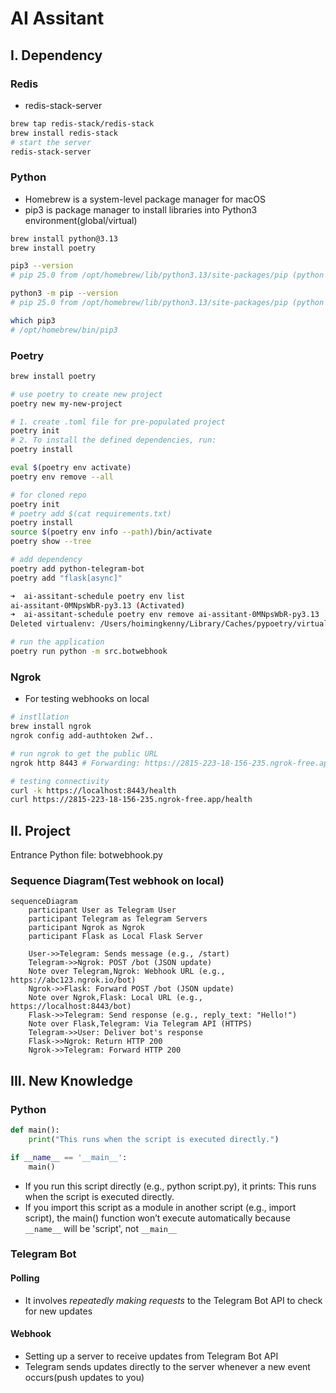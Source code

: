 # AI Assitant

## I. Dependency
### Redis
- redis-stack-server
```bash
brew tap redis-stack/redis-stack
brew install redis-stack
# start the server
redis-stack-server
```

### Python
- Homebrew is a system-level package manager for macOS
- pip3 is package manager to install libraries into Python3 environment(global/virtual)

```bash
brew install python@3.13
brew install poetry

pip3 --version
# pip 25.0 from /opt/homebrew/lib/python3.13/site-packages/pip (python 3.13)

python3 -m pip --version
# pip 25.0 from /opt/homebrew/lib/python3.13/site-packages/pip (python 3.13)

which pip3
# /opt/homebrew/bin/pip3
```

### Poetry
```bash
brew install poetry

# use poetry to create new project
poetry new my-new-project

# 1. create .toml file for pre-populated project
poetry init
# 2. To install the defined dependencies, run:
poetry install

eval $(poetry env activate)
poetry env remove --all

# for cloned repo
poetry init
# poetry add $(cat requirements.txt)
poetry install
source $(poetry env info --path)/bin/activate
poetry show --tree

# add dependency
poetry add python-telegram-bot
poetry add "flask[async]"

➜  ai-assitant-schedule poetry env list
ai-assitant-0MNpsWbR-py3.13 (Activated)
➜  ai-assitant-schedule poetry env remove ai-assitant-0MNpsWbR-py3.13
Deleted virtualenv: /Users/hoimingkenny/Library/Caches/pypoetry/virtualenvs/ai-assitant-0MNpsWbR-py3.13

# run the application
poetry run python -m src.botwebhook
```

### Ngrok
- For testing webhooks on local

```bash
# instllation
brew install ngrok
ngrok config add-authtoken 2wf..

# run ngrok to get the public URL
ngrok http 8443 # Forwarding: https://2815-223-18-156-235.ngrok-free.app -> http://localhost:8443

# testing connectivity
curl -k https://localhost:8443/health
curl https://2815-223-18-156-235.ngrok-free.app/health
```


## II. Project
Entrance Python file: botwebhook.py

### Sequence Diagram(Test webhook on local)
```mermaid
sequenceDiagram
    participant User as Telegram User
    participant Telegram as Telegram Servers
    participant Ngrok as Ngrok
    participant Flask as Local Flask Server

    User->>Telegram: Sends message (e.g., /start)
    Telegram->>Ngrok: POST /bot (JSON update)
    Note over Telegram,Ngrok: Webhook URL (e.g., https://abc123.ngrok.io/bot)
    Ngrok->>Flask: Forward POST /bot (JSON update)
    Note over Ngrok,Flask: Local URL (e.g., https://localhost:8443/bot)
    Flask->>Telegram: Send response (e.g., reply_text: "Hello!")
    Note over Flask,Telegram: Via Telegram API (HTTPS)
    Telegram->>User: Deliver bot's response
    Flask->>Ngrok: Return HTTP 200
    Ngrok->>Telegram: Forward HTTP 200
```

## III. New Knowledge
### Python
```python
def main():
    print("This runs when the script is executed directly.")

if __name__ == '__main__':
    main()
```
- If you run this script directly (e.g., python script.py), it prints: This runs when the script is executed directly.
- If you import this script as a module in another script (e.g., import script), the main() function won’t execute automatically because `__name__` will be 'script', not `__main__`

### Telegram Bot
#### Polling
- It involves *repeatedly making requests* to the Telegram Bot API to check for new updates

#### Webhook
- Setting up a server to receive updates from Telegram Bot API
- Telegram sends updates directly to the server whenever a new event occurs(push updates to you)


